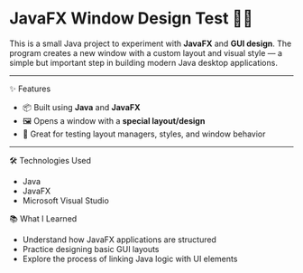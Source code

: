 # JavaFX Window Design Test 🧪🎨
This is a small Java project to experiment with **JavaFX** and **GUI design**. The program creates a new window with a custom layout and visual style — a simple but important step in building modern Java desktop applications.

---
✨ Features
- 📦 Built using **Java** and **JavaFX**
- 🖼️ Opens a window with a **special layout/design**
- 🎯 Great for testing layout managers, styles, and window behavior

---

🛠️ Technologies Used
- Java
- JavaFX
- Microsoft Visual Studio

📚 What I Learned

- Understand how JavaFX applications are structured
- Practice designing basic GUI layouts
- Explore the process of linking Java logic with UI elements

